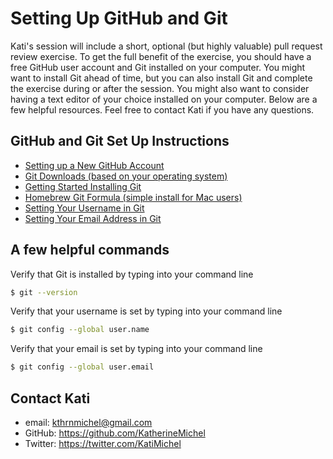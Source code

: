 # Setting Up GitHub and Git

Kati's session will include a short, optional (but highly valuable) pull request review exercise. To get the full benefit of the exercise, you should have a free GitHub user account and Git installed on your computer. You might want to install Git ahead of time, but you can also install Git and complete the exercise during or after the session. You might also want to consider having a text editor of your choice installed on your computer. Below are a few helpful resources. Feel free to contact Kati if you have any questions. 

## GitHub and Git Set Up Instructions

* [Setting up a New GitHub Account](https://help.github.com/articles/signing-up-for-a-new-github-account)
* [Git Downloads (based on your operating system)](https://git-scm.com/downloads)
* [Getting Started Installing Git](https://git-scm.com/book/en/v2/Getting-Started-Installing-Git)
* [Homebrew Git Formula (simple install for Mac users)](http://braumeister.org/formula/git)
* [Setting Your Username in Git](https://help.github.com/articles/setting-your-username-in-git)
* [Setting Your Email Address in Git](https://help.github.com/articles/setting-your-commit-email-address-in-git)

## A few helpful commands

Verify that Git is installed by typing into your command line

```bash
$ git --version
```

Verify that your username is set by typing into your command line

```bash
$ git config --global user.name
```

Verify that your email is set by typing into your command line

```bash
$ git config --global user.email
```

## Contact Kati

* email: kthrnmichel@gmail.com
* GitHub: https://github.com/KatherineMichel
* Twitter: https://twitter.com/KatiMichel
